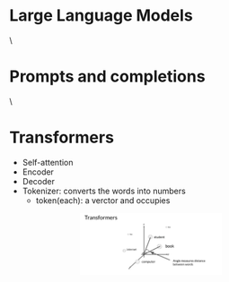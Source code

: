 # Large Language Models

\

# Prompts and completions

\

# Transformers

- Self-attention
- Encoder
- Decoder
- Tokenizer: converts the words into numbers
  - token(each): a verctor and occupies

<div align="center">
<img src="images/transformers-demission-angle-distance.PNG" width="50%" height="auto">
</div>
